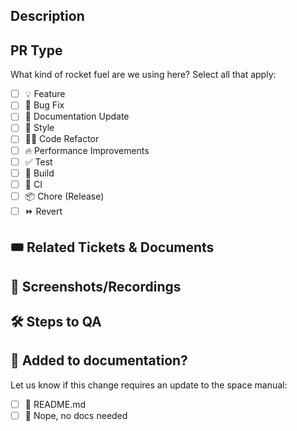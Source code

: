 ## Description

<!-- Do not leave this blank! This PR is all about [adding/removing/fixing/replacing] the [feature/bug/etc]. -->

## PR Type

What kind of rocket fuel are we using here? Select all that apply:

- [ ] 💡 Feature
- [ ] 🐛 Bug Fix
- [ ] 📝 Documentation Update
- [ ] 🎨 Style
- [ ] 🧑‍💻 Code Refactor
- [ ] 🔥 Performance Improvements
- [ ] ✅ Test
- [ ] 🤖 Build
- [ ] 🔁 CI
- [ ] 📦 Chore (Release)
- [ ] ⏩ Revert

## 🎟️ Related Tickets & Documents

<!--
Please use this format link issue numbers: Fixes #123
https://docs.github.com/en/free-pro-team@latest/github/managing-your-work-on-github/linking-a-pull-request-to-an-issue#linking-a-pull-request-to-an-issue-using-a-keyword
-->

## 📸 Screenshots/Recordings

<!-- Add mobile, tablet, and desktop screenshots/recordings -->

## 🛠️ Steps to QA

<!-- Tell us how to test this out:
1. Navigate to...
2. Click on...
3. Verify that... -->

## 📜 Added to documentation?

Let us know if this change requires an update to the space manual:

- [ ] 📜 README.md
- [ ] 🙅 Nope, no docs needed

<!--
For Work In Progress Pull Requests, consider using the Draft PR feature. For a timely review/response:
- 👷‍♀️ Keep PRs manageable in size.
- ✅ Ensure your changes come with a test pilot's stamp of approval.
- 📝 Craft descriptive commit messages.
- 📗 Update any necessary documentation and share any relevant screenshots.
-->
